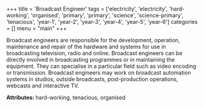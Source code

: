 +++
title = 'Broadcast Engineer'
tags = ['electricity', 'electricity', 'hard-working', 'organised', 'primary', 'primary', 'science', 'science-primary', 'tenacious', 'year-1', 'year-2', 'year-3', 'year-4', 'year-5', 'year-6']
categories = []
menu = "main"
+++

Broadcast engineers are responsible for the development, operation, maintenance and repair of the hardware and systems for use in broadcasting television, radio and online. Broadcast engineers can be directly involved in broadcasting programmes or in maintaining the equipment. They can specialise in a particular field such as video encoding or transmission. Broadcast engineers may work on broadcast automation systems in studios, outside broadcasts, post-production operations, webcasts and interactive TV.

<strong>Attributes: </strong>hard-working, tenacious, organised
